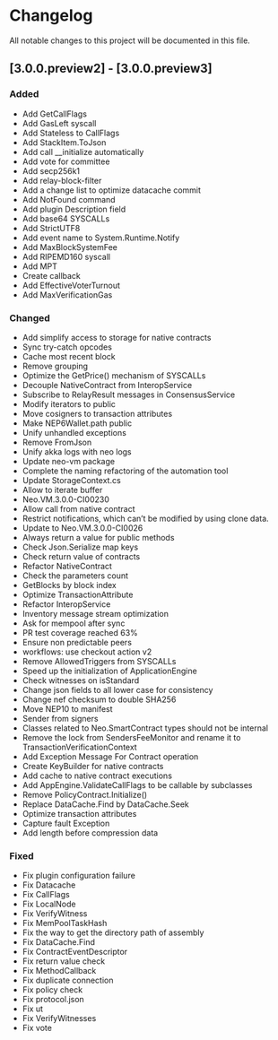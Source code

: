# Changelog
All notable changes to this project will be documented in this file.

## [3.0.0.preview2] - [3.0.0.preview3]
### Added
- Add GetCallFlags
- Add GasLeft syscall
- Add Stateless to CallFlags
- Add StackItem.ToJson
- Add call __initialize automatically
- Add vote for committee
- Add secp256k1
- Add relay-block-filter
- Add a change list to optimize datacache commit
- Add NotFound command
- Add plugin Description field
- Add base64 SYSCALLs
- Add StrictUTF8
- Add event name to System.Runtime.Notify
- Add MaxBlockSystemFee
- Add RIPEMD160 syscall
- Add MPT
- Create callback
- Add EffectiveVoterTurnout
- Add MaxVerificationGas

### Changed
- Add simplify access to storage for native contracts
- Sync try-catch opcodes
- Cache most recent block
- Remove grouping
- Optimize the GetPrice() mechanism of SYSCALLs
- Decouple NativeContract from InteropService
- Subscribe to RelayResult messages in ConsensusService
- Modify iterators to public
- Move cosigners to transaction attributes
- Make NEP6Wallet.path public
- Unify unhandled exceptions
- Remove FromJson
- Unify akka logs with neo logs
- Update neo-vm package
- Complete the naming refactoring of the automation tool
- Update StorageContext.cs
- Allow to iterate buffer
- Neo.VM.3.0.0-CI00230
- Allow call from native contract
- Restrict notifications, which can’t be modified by using clone data.
- Update to Neo.VM.3.0.0-CI0026
- Always return a value for public methods
- Check Json.Serialize map keys
- Check return value of contracts
- Refactor NativeContract
- Check the parameters count 
- GetBlocks by block index 
- Optimize TransactionAttribute
- Refactor InteropService
- Inventory message stream optimization
- Ask for mempool after sync
- PR test coverage reached 63%
- Ensure non predictable peers
- workflows: use checkout action v2
- Remove AllowedTriggers from SYSCALLs
- Speed up the initialization of ApplicationEngine
- Check witnesses on isStandard
- Change json fields to all lower case for consistency
- Change nef checksum to double SHA256
- Move NEP10 to manifest
- Sender from signers
- Classes related to Neo.SmartContract types should not be internal
- Remove the lock from SendersFeeMonitor and rename it to TransactionVerificationContext
- Add Exception Message For Contract operation
- Create KeyBuilder for native contracts
- Add cache to native contract executions
- Add AppEngine.ValidateCallFlags to be callable by subclasses
- Remove PolicyContract.Initialize()
- Replace DataCache.Find by DataCache.Seek
- Optimize transaction attributes
- Capture fault Exception
- Add length before compression data

### Fixed
- Fix plugin configuration failure
- Fix Datacache
- Fix CallFlags
- Fix LocalNode
- Fix VerifyWitness
- Fix MemPoolTaskHash
- Fix the way to get the directory path of assembly
- Fix DataCache.Find
- Fix ContractEventDescriptor
- Fix return value check
- Fix MethodCallback
- Fix duplicate connection
- Fix policy check
- Fix protocol.json
- Fix ut
- Fix VerifyWitnesses
- Fix vote